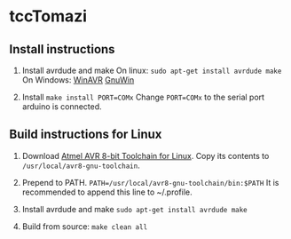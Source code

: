 # tccTomazi

## Install instructions

1. Install avrdude and make
On linux: `sudo apt-get install avrdude make`
On Windows:
[WinAVR](https://sourceforge.net/projects/winavr/)
[GnuWin](https://sourceforge.net/projects/gnuwin32/)

2. Install
`make install PORT=COMx`
Change `PORT=COMx` to the serial port arduino is connected.

## Build instructions for Linux

1. Download [Atmel AVR 8-bit Toolchain for Linux](http://www.atmel.com/tools/ATMELAVRTOOLCHAINFORLINUX.aspx).
Copy its contents to `/usr/local/avr8-gnu-toolchain`.

2. Prepend to PATH.
`PATH=/usr/local/avr8-gnu-toolchain/bin:$PATH`
It is recommended to append this line to ~/.profile.

3. Install avrdude and make
`sudo apt-get install avrdude make`

4. Build from source:
`make clean all`
